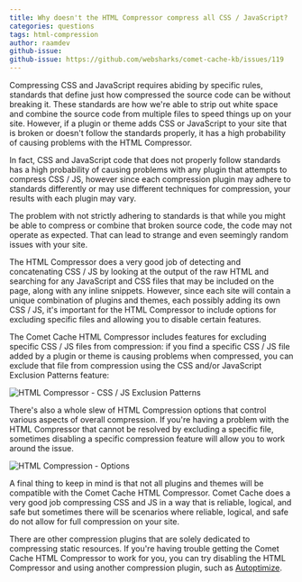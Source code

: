 ```yaml
---
title: Why doesn't the HTML Compressor compress all CSS / JavaScript?
categories: questions
tags: html-compression
author: raamdev
github-issue:
github-issue: https://github.com/websharks/comet-cache-kb/issues/119
---
```


Compressing CSS and JavaScript requires abiding by specific rules, standards that define just how compressed the source code can be without breaking it. These standards are how we're able to strip out white space and combine the source code from multiple files to speed things up on your site. However, if a plugin or theme adds CSS or JavaScript to your site that is broken or doesn't follow the standards properly, it has a high probability of causing problems with the HTML Compressor.

In fact, CSS and JavaScript code that does not properly follow standards has a high probability of causing problems with any plugin that attempts to compress CSS / JS, however since each compression plugin may adhere to standards differently or may use different techniques for compression, your results with each plugin may vary. 

The problem with not strictly adhering to standards is that while you might be able to compress or combine that broken source code, the code may not operate as expected. That can lead to strange and even seemingly random issues with your site.

The HTML Compressor does a very good job of detecting and concatenating CSS / JS by looking at the output of the raw HTML and searching for any JavaScript and CSS files that may be included on the page, along with any inline snippets. However, since each site will contain a unique combination of plugins and themes, each possibly adding its own CSS / JS, it's important for the HTML Compressor to include options for excluding specific files and allowing you to disable certain features.

The Comet Cache HTML Compressor includes features for excluding specific CSS / JS files from compression: if you find a specific CSS / JS file added by a plugin or theme is causing problems when compressed, you can exclude that file from compression using the CSS and/or JavaScript Exclusion Patterns feature:

![HTML Compressor - CSS / JS Exclusion Patterns](https://cloud.githubusercontent.com/assets/53005/15936522/591c5306-2e39-11e6-9e18-a7c340045f02.png)

There's also a whole slew of HTML Compression options that control various aspects of overall compression. If you're having a problem with the HTML Compressor that cannot be resolved by excluding a specific file, sometimes disabling a specific compression feature will allow you to work around the issue.

![HTML Compression - Options](https://cloud.githubusercontent.com/assets/53005/15936501/4298718c-2e39-11e6-9051-74f12b6d0a9f.png)

A final thing to keep in mind is that not all plugins and themes will be compatible with the Comet Cache HTML Compressor. Comet Cache does a very good job compressing CSS and JS in a way that is reliable, logical, and safe but sometimes there will be scenarios where reliable, logical, and safe do not allow for full compression on your site.

There are other compression plugins that are solely dedicated to compressing static resources. If you're having trouble getting the Comet Cache HTML Compressor to work for you, you can try disabling the HTML Compressor and using another compression plugin, such as [Autoptimize](https://wordpress.org/plugins/autoptimize/).
